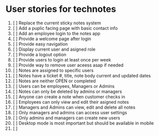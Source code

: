 # User stories for technotes

1. [ ] Replace the current sticky notes system 
2. [ ] Add a puplic facing page with basic contact info
3. [ ] Add an employee login to the notes app
4. [ ] Provide a welcome page after login
5. [ ] Provide easy navigation
6. [ ] Display current user and asigned role
7. [ ] Provide a logout option
8. [ ] Provide users to login at least once per week
9. [ ] Provide way to remove user aceess asap if needed
10. [ ] Notes are assigned to specific users
11. [ ] Notes have a ticket #, title, note body current and updated dates
12. [ ] Notes are neither OPEN or completed
13. [ ] Users can be employees, Managers or Admins
14. [ ] Notes can only be deleted by admins or managers  
25. [ ] Anyone can create a note when customer checks in 
16. [ ] Employees can only view and edit their asigned notes 
17. [ ] Managers and Admins can view, edit and delete all notes 
18. [ ] Only managers and admins can access user settings 
19. [ ] Only admins and managers can create new users
20. [ ] Desktop mode is most important but should be available in mobile
21. [ ] 